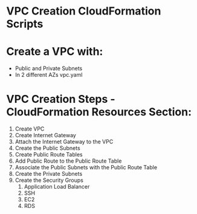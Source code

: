 # VPC Creation CloudFormation Scripts

# Create a VPC with:

- Public and Private Subnets
- In 2 different AZs
  vpc.yaml

# VPC Creation Steps - CloudFormation Resources Section:

1. Create VPC
2. Create Internet Gateway
3. Attach the Internet Gateway to the VPC
4. Create the Public Subnets
5. Create Public Route Tables
6. Add Public Route to the Public Route Table
7. Associate the Public Subnets with the Public Route Table
8. Create the Private Subnets
9. Create the Security Groups
   1. Application Load Balancer
   2. SSH
   3. EC2
   4. RDS

